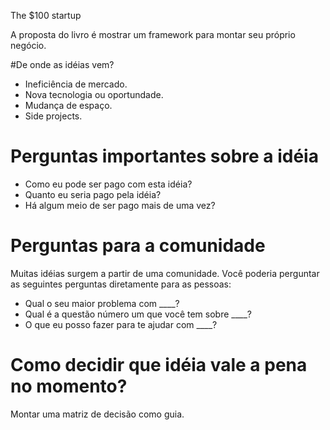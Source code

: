 The $100 startup

A proposta do livro é mostrar um framework para montar seu próprio negócio.

#De onde as idéias vem?

* Ineficiência de mercado.
* Nova tecnologia ou oportundade.
* Mudança de espaço.
* Side projects.

# Perguntas importantes sobre a idéia

* Como eu pode ser pago com esta idéia?
* Quanto eu seria pago pela idéia?
* Há algum meio de ser pago mais de uma vez?

# Perguntas para a comunidade

Muitas idéias surgem a partir de uma comunidade. Você poderia perguntar as seguintes perguntas diretamente para 
as pessoas:

* Qual o seu maior problema com \_\_\_\_?
* Qual é a questão número um que você tem sobre \_\_\_\_?
* O que eu posso fazer para te ajudar com \_\_\_\_?

# Como decidir que idéia vale a pena no momento?

Montar uma matriz de decisão como guia.